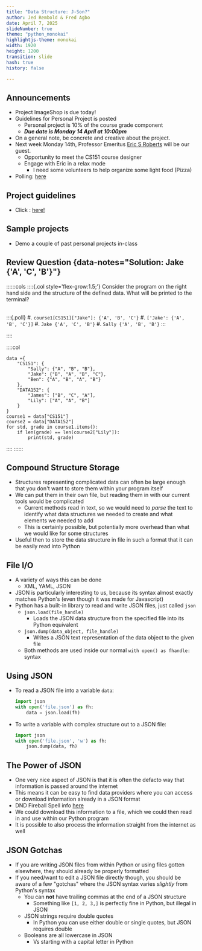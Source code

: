 ```yaml
---
title: "Data Structure: J-Son?"
author: Jed Rembold & Fred Agbo
date: April 7, 2025
slideNumber: true
theme: "python_monokai"
highlightjs-theme: monokai
width: 1920
height: 1200
transition: slide
hash: true
history: false

---
```



## Announcements

- Project ImageShop is due today!
- Guidelines for Personal Project is posted 
    - Personal project is 10% of the course grade component
    - ***Due date is Monday 14 April at 10:00pm***
- On a general note, be concrete and creative about the project.
- Next week Monday 14th, Professor Emeritus [Eric S Roberts](https://profiles.stanford.edu/eric-roberts) will be our guest.
	- Opportunity to meet the CS151 course designer
	- Engage with Eric in a relax mode 
		- I need some volunteers to help organize some light food (Pizza)
- Polling: [here](https://www.polleverywhere.com/agbofred203)

## Project guidelines

- Click : [here!](https://agbofred.github.io/Spring_2025/Lecture/projects/Personal_Project_guide/Personal_project.html)


## Sample projects
- Demo a couple of past personal projects in-class

## Review Question {data-notes="Solution: Jake {'A', 'C', 'B'}"}
::::::cols
::::{.col style='flex-grow:1.5;'}
Consider the program on the right hand side and the structure of the defined data. What will be printed to the terminal?
<br><br>

:::{.poll}
#. `course1[CS151]["Jake"]: {'A', 'B', 'C'}`
#. `['Jake': {'A', 'B', 'C'}]`
#. `Jake {'A', 'C', 'B'}`
#. `Sally {'A', 'B', 'B'}`
:::


::::

::::col
```{.python style='max-height:900px; font-size: 0.5em; line-height:1.5em;'}
data ={
	"CS151": {
		"Sally": {"A", "B", "B"},
		"Jake": {"B", "A", "B", "C"},
		"Ben": {"A", "B", "A", "B"}
	},
	"DATA152": {
		"James": ["B", "C", "A"],
		"Lily": ["A", "A", "B"]
	}
}
course1 = data["CS151"]
course2 = data["DATA152"]
for std, grade in course1.items():
    if len(grade) == len(course2["Lily"]):
        print(std, grade)
```

::::
::::::

## Compound Structure Storage
- Structures representing complicated data can often be large enough that you don't want to store them within your program itself
- We can put them in their own file, but reading them in with our current tools would be complicated
	- Current methods read in text, so we would need to _parse_ the text to identify what data structures we needed to create and what elements we needed to add
	- This is certainly possible, but potentially more overhead than what we would like for some structures
- Useful then to store the data structure in file in such a format that it can be easily read into Python

## File I/O
- A variety of ways this can be done
	- XML, YAML, JSON
- JSON is particularly interesting to us, because its syntax almost exactly matches Python's (even though it was made for Javascript)
- Python has a built-in library to read and write JSON files, just called `json`
	- `json.load(file_handle)`
		- Loads the JSON data structure from the specified file into its Python equivalent
	- `json.dump(data_object, file_handle)`
		- Writes a JSON text representation of the data object to the given file
	- Both methods are used inside our normal `with open() as fhandle:` syntax

## Using JSON
- To read a JSON file into a variable `data`:
  ```python
  import json
  with open('file.json') as fh:
	  data = json.load(fh)
  ```
- To write a variable with complex structure out to a JSON file:
  ```python
  import json
  with open('file.json', 'w') as fh:
  	  json.dump(data, fh)
  ```


## The Power of JSON
- One very nice aspect of JSON is that it is often the defacto way that information is passed around the internet
- This means it can be easy to find data providers where you can access or download information already in a JSON format
- DND Fireball Spell info [here](https://www.dnd5eapi.co/api/spells/fireball)
- We could download this information to a file, which we could then read in and use within our Python program
- It is possible to also process the information straight from the internet as well


## JSON Gotchas
- If you are writing JSON files from within Python or using files gotten elsewhere, they should already be properly formatted
- If you need/want to edit a JSON file directly though, you should be aware of a few "gotchas" where the JSON syntax varies _slightly_ from Python's syntax
	- You can **not** have trailing commas at the end of a JSON structure
		- Something like `[1, 2, 3,]` is perfectly fine in Python, but illegal in JSON
	- JSON strings require double quotes
		- In Python you can use either double or single quotes, but JSON requires double
	- Booleans are all lowercase in JSON
		- Vs starting with a capital letter in Python

